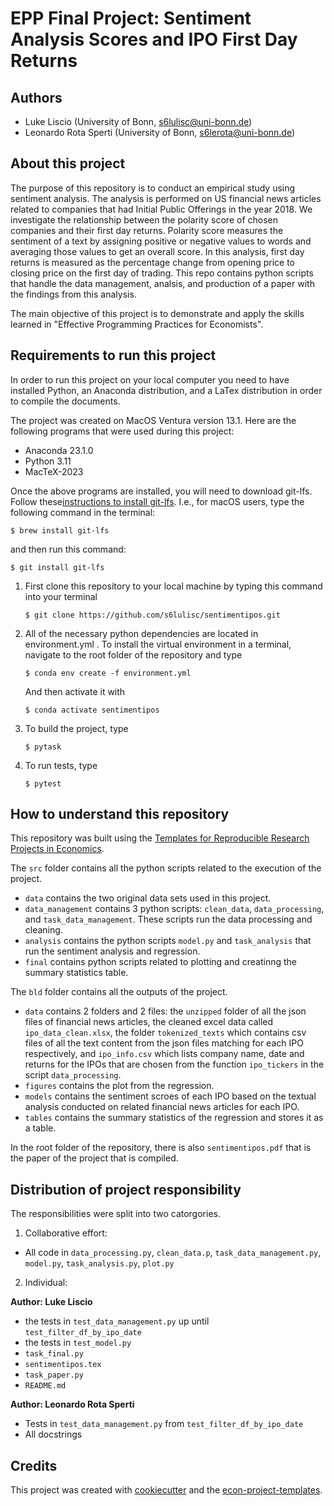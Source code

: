 # EPP Final Project: Sentiment Analysis Scores and IPO First Day Returns

## Authors

- Luke Liscio (University of Bonn, s6lulisc@uni-bonn.de)
- Leonardo Rota Sperti (University of Bonn, s6lerota@uni-bonn.de)

## About this project

The purpose of this repository is to conduct an empirical study using sentiment
analysis. The analysis is performed on US financial news articles related to companies
that had Initial Public Offerings in the year 2018. We investigate the relationship
between the polarity score of chosen companies and their first day returns. Polarity
score measures the sentiment of a text by assigning positive or negative values to words
and averaging those values to get an overall score. In this analysis, first day returns
is measured as the percentage change from opening price to closing price on the first
day of trading. This repo contains python scripts that handle the data management,
analsis, and production of a paper with the findings from this analysis.

The main objective of this project is to demonstrate and apply the skills learned in
"Effective Programming Practices for Economists".

## Requirements to run this project

In order to run this project on your local computer you need to have installed Python,
an Anaconda distribution, and a LaTex distribution in order to compile the documents.

The project was created on MacOS Ventura version 13.1. Here are the following programs
that were used during this project:

- Anaconda 23.1.0
- Python 3.11
- MacTeX-2023

Once the above programs are installed, you will need to download git-lfs. Follow
these[instructions to install git-lfs](https://docs.github.com/en/repositories/working-with-files/managing-large-files/installing-git-large-file-storage).
I.e., for macOS users, type the following command in the terminal:

```console
$ brew install git-lfs
```

and then run this command:

```console
$ git install git-lfs
```

1. First clone this repository to your local machine by typing this command into your
   terminal

   ```console
   $ git clone https://github.com/s6lulisc/sentimentipos.git
   ```

1. All of the necessary python dependencies are located in environment.yml . To install
   the virtual environment in a terminal, navigate to the root folder of the repository
   and type

   ```console
   $ conda env create -f environment.yml
   ```

   And then activate it with

   ```console
   $ conda activate sentimentipos
   ```

1. To build the project, type

   ```console
   $ pytask
   ```

1. To run tests, type

   ```console
   $ pytest
   ```

## How to understand this repository

This repository was built using the
[Templates for Reproducible Research Projects in Economics](https://econ-project-templates.readthedocs.io/en/latest/index.html).

The `src` folder contains all the python scripts related to the execution of the
project.

- `data` contains the two original data sets used in this project.
- `data_management` contains 3 python scripts: `clean_data`, `data_processing`, and
  `task_data_management`. These scripts run the data processing and cleaning.
- `analysis` contains the python scripts `model.py` and `task_analysis` that run the
  sentiment analysis and regression.
- `final` contains python scripts related to plotting and creatinng the summary
  statistics table.

The `bld` folder contains all the outputs of the project.

- `data` contains 2 folders and 2 files: the `unzipped` folder of all the json files of
  financial news articles, the cleaned excel data called `ipo_data_clean.xlsx`, the
  folder `tokenized_texts` which contains csv files of all the text content from the
  json files matching for each IPO respectively, and `ipo_info.csv` which lists company
  name, date and returns for the IPOs that are chosen from the function `ipo_tickers` in
  the script `data_processing`.
- `figures` contains the plot from the regression.
- `models` contains the sentiment scroes of each IPO based on the textual analysis
  conducted on related financial news articles for each IPO.
- `tables` contains the summary statistics of the regression and stores it as a table.

In the root folder of the repository, there is also `sentimentipos.pdf` that is the
paper of the project that is compiled.

## Distribution of project responsibility

The responsibilities were split into two catorgories.

1. Collaborative effort:

- All code in `data_processing.py`, `clean_data.p`, `task_data_management.py`,
  `model.py`, `task_analysis.py`, `plot.py`

2. Individual:

**Author: Luke Liscio**

- the tests in `test_data_management.py` up until `test_filter_df_by_ipo_date`
- the tests in `test_model.py`
- `task_final.py`
- `sentimentipos.tex`
- `task_paper.py`
- `README.md`

**Author: Leonardo Rota Sperti**

- Tests in `test_data_management.py` from `test_filter_df_by_ipo_date`
- All docstrings

## Credits

This project was created with [cookiecutter](https://github.com/audreyr/cookiecutter)
and the
[econ-project-templates](https://github.com/OpenSourceEconomics/econ-project-templates).
